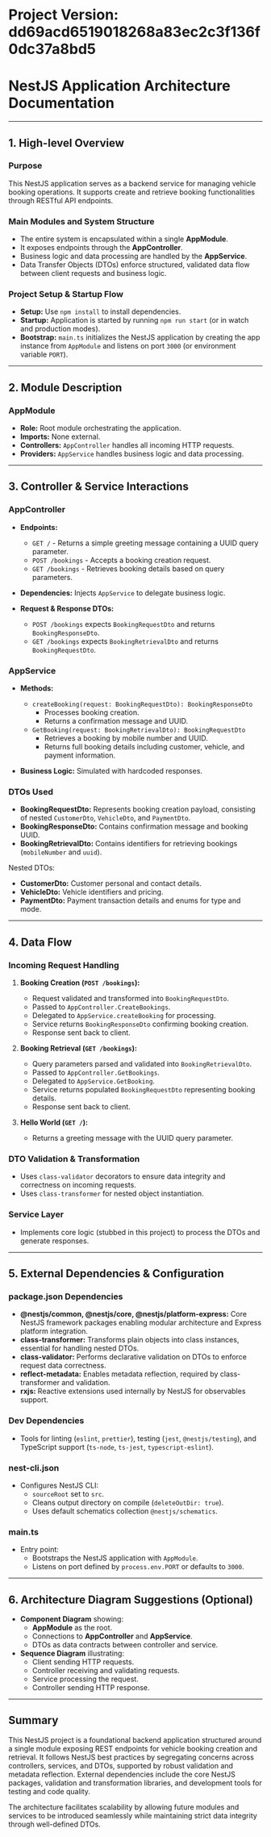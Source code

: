 # Project Version: dd69acd6519018268a83ec2c3f136f0dc37a8bd5

# NestJS Application Architecture Documentation

---

## 1. High-level Overview

### Purpose
This NestJS application serves as a backend service for managing vehicle booking operations. It supports create and retrieve booking functionalities through RESTful API endpoints.

### Main Modules and System Structure
- The entire system is encapsulated within a single **AppModule**.
- It exposes endpoints through the **AppController**.
- Business logic and data processing are handled by the **AppService**.
- Data Transfer Objects (DTOs) enforce structured, validated data flow between client requests and business logic.

### Project Setup & Startup Flow
- **Setup:** Use `npm install` to install dependencies.
- **Startup:** Application is started by running `npm run start` (or in watch and production modes).
- **Bootstrap:** `main.ts` initializes the NestJS application by creating the app instance from `AppModule` and listens on port `3000` (or environment variable `PORT`).

---

## 2. Module Description

### AppModule
- **Role:** Root module orchestrating the application.
- **Imports:** None external.
- **Controllers:** `AppController` handles all incoming HTTP requests.
- **Providers:** `AppService` handles business logic and data processing.

---

## 3. Controller & Service Interactions

### AppController
- **Endpoints:**
  - `GET /` - Returns a simple greeting message containing a UUID query parameter.
  - `POST /bookings` - Accepts a booking creation request.
  - `GET /bookings` - Retrieves booking details based on query parameters.

- **Dependencies:** Injects `AppService` to delegate business logic.

- **Request & Response DTOs:**
  - `POST /bookings` expects `BookingRequestDto` and returns `BookingResponseDto`.
  - `GET /bookings` expects `BookingRetrievalDto` and returns `BookingRequestDto`.

### AppService
- **Methods:**
  - `createBooking(request: BookingRequestDto): BookingResponseDto`
    - Processes booking creation.
    - Returns a confirmation message and UUID.
  - `GetBooking(request: BookingRetrievalDto): BookingRequestDto`
    - Retrieves a booking by mobile number and UUID.
    - Returns full booking details including customer, vehicle, and payment information.

- **Business Logic:** Simulated with hardcoded responses.

### DTOs Used
- **BookingRequestDto:** Represents booking creation payload, consisting of nested `CustomerDto`, `VehicleDto`, and `PaymentDto`.
- **BookingResponseDto:** Contains confirmation message and booking UUID.
- **BookingRetrievalDto:** Contains identifiers for retrieving bookings (`mobileNumber` and `uuid`).

Nested DTOs:
- **CustomerDto:** Customer personal and contact details.
- **VehicleDto:** Vehicle identifiers and pricing.
- **PaymentDto:** Payment transaction details and enums for type and mode.

---

## 4. Data Flow

### Incoming Request Handling
1. **Booking Creation (`POST /bookings`):**
   - Request validated and transformed into `BookingRequestDto`.
   - Passed to `AppController.CreateBookings`.
   - Delegated to `AppService.createBooking` for processing.
   - Service returns `BookingResponseDto` confirming booking creation.
   - Response sent back to client.

2. **Booking Retrieval (`GET /bookings`):**
   - Query parameters parsed and validated into `BookingRetrievalDto`.
   - Passed to `AppController.GetBookings`.
   - Delegated to `AppService.GetBooking`.
   - Service returns populated `BookingRequestDto` representing booking details.
   - Response sent back to client.

3. **Hello World (`GET /`):**
   - Returns a greeting message with the UUID query parameter.

### DTO Validation & Transformation
- Uses `class-validator` decorators to ensure data integrity and correctness on incoming requests.
- Uses `class-transformer` for nested object instantiation.

### Service Layer
- Implements core logic (stubbed in this project) to process the DTOs and generate responses.

---

## 5. External Dependencies & Configuration

### package.json Dependencies

- **@nestjs/common, @nestjs/core, @nestjs/platform-express:** Core NestJS framework packages enabling modular architecture and Express platform integration.
- **class-transformer:** Transforms plain objects into class instances, essential for handling nested DTOs.
- **class-validator:** Performs declarative validation on DTOs to enforce request data correctness.
- **reflect-metadata:** Enables metadata reflection, required by class-transformer and validation.
- **rxjs:** Reactive extensions used internally by NestJS for observables support.

### Dev Dependencies
- Tools for linting (`eslint`, `prettier`), testing (`jest`, `@nestjs/testing`), and TypeScript support (`ts-node`, `ts-jest`, `typescript-eslint`).

### nest-cli.json
- Configures NestJS CLI:
  - `sourceRoot` set to `src`.
  - Cleans output directory on compile (`deleteOutDir: true`).
  - Uses default schematics collection `@nestjs/schematics`.

### main.ts
- Entry point:
  - Bootstraps the NestJS application with `AppModule`.
  - Listens on port defined by `process.env.PORT` or defaults to `3000`.

---

## 6. Architecture Diagram Suggestions (Optional)

- **Component Diagram** showing:
  - **AppModule** as the root.
  - Connections to **AppController** and **AppService**.
  - DTOs as data contracts between controller and service.
- **Sequence Diagram** illustrating:
  - Client sending HTTP requests.
  - Controller receiving and validating requests.
  - Service processing the request.
  - Controller sending HTTP response.

---

## Summary
This NestJS project is a foundational backend application structured around a single module exposing REST endpoints for vehicle booking creation and retrieval. It follows NestJS best practices by segregating concerns across controllers, services, and DTOs, supported by robust validation and metadata reflection. External dependencies include the core NestJS packages, validation and transformation libraries, and development tools for testing and code quality.

The architecture facilitates scalability by allowing future modules and services to be introduced seamlessly while maintaining strict data integrity through well-defined DTOs.